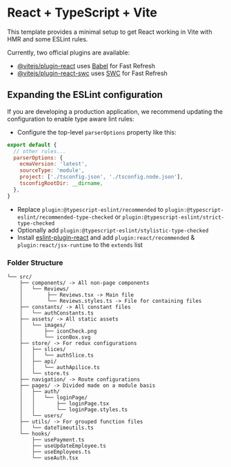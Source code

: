 # React + TypeScript + Vite

This template provides a minimal setup to get React working in Vite with HMR and some ESLint rules.

Currently, two official plugins are available:

- [@vitejs/plugin-react](https://github.com/vitejs/vite-plugin-react/blob/main/packages/plugin-react/README.md) uses [Babel](https://babeljs.io/) for Fast Refresh
- [@vitejs/plugin-react-swc](https://github.com/vitejs/vite-plugin-react-swc) uses [SWC](https://swc.rs/) for Fast Refresh

## Expanding the ESLint configuration

If you are developing a production application, we recommend updating the configuration to enable type aware lint rules:

- Configure the top-level `parserOptions` property like this:

```js
export default {
  // other rules...
  parserOptions: {
    ecmaVersion: 'latest',
    sourceType: 'module',
    project: ['./tsconfig.json', './tsconfig.node.json'],
    tsconfigRootDir: __dirname,
  },
}
```

- Replace `plugin:@typescript-eslint/recommended` to `plugin:@typescript-eslint/recommended-type-checked` or `plugin:@typescript-eslint/strict-type-checked`
- Optionally add `plugin:@typescript-eslint/stylistic-type-checked`
- Install [eslint-plugin-react](https://github.com/jsx-eslint/eslint-plugin-react) and add `plugin:react/recommended` & `plugin:react/jsx-runtime` to the `extends` list

### Folder Structure
```
└── src/
    ├── components/ -> All non-page components
    │   └── Reviews/
    │        ├── Reviews.tsx -> Main file
    │        └── Reviews.styles.ts -> File for containing files
    ├── constants/ -> All constant files
    │   └── authConstants.ts
    ├── assets/ -> All static assets
    │   └── images/    
    │       ├── iconCheck.png
    │       └── iconBox.svg
    ├── store/ -> For redux configurations
    │   ├── slices/
    │   │   └── authSlice.ts
    │   ├── api/
    │   │   └── authApilice.ts
    │   └── store.ts
    ├── navigation/ -> Route configurations
    ├── pages/ -> Divided made on a module basis
    │   ├── auth/    
    │   │   └── loginPage/
    │   │       ├── loginPage.tsx
    │   │       └── loginPage.styles.ts
    │   └── users/    
    ├── utils/ -> For grouped function files
    │   └── dateTimeutils.ts
    └── hooks/
        ├── usePayment.ts
        ├── useUpdateEmployee.ts
        ├── useEmployees.ts
        └── useAuth.tsx
```